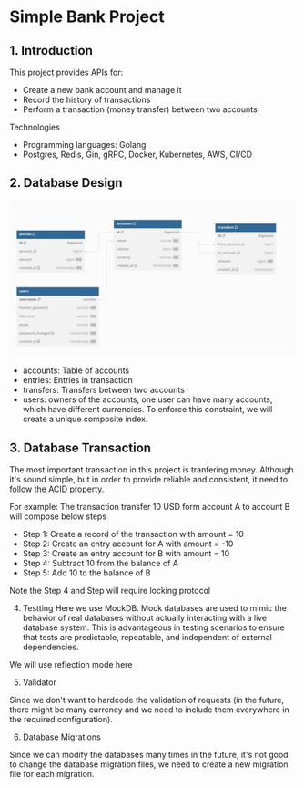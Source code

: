 # Simple Bank Project

## 1. Introduction
This project provides APIs for:
- Create a new bank account and manage it
- Record the history of transactions
- Perform a transaction (money transfer) between two accounts

Technologies
- Programming languages: Golang
- Postgres, Redis, Gin, gRPC, Docker, Kubernetes, AWS, CI/CD
## 2. Database Design
![Alt text](image-1.png)

- accounts: Table of accounts
- entries: Entries in transaction
- transfers: Transfers between two accounts
- users: owners of the accounts, one user can have many accounts, which have different currencies. To enforce this constraint, we will create a unique composite index. 

## 3. Database Transaction

The most important transaction in this project is tranfering money. Although it's sound simple, but in order to provide reliable and consistent, it need to follow the ACID property.

For example: The transaction transfer 10 USD form account A to account B will compose below steps
- Step 1: Create a record of the transaction with amount = 10
- Step 2: Create an entry account for A with amount = -10
- Step 3: Create an entry account for B with amount = 10
- Step 4: Subtract 10 from the balance of A
- Step 5: Add 10 to the balance of B

Note the Step 4 and Step will require locking protocol

4. Testting
Here we use MockDB. Mock databases are used to mimic the behavior of real databases without actually interacting with a live database system. This is advantageous in testing scenarios to ensure that tests are predictable, repeatable, and independent of external dependencies.

We will use reflection mode here

5. Validator

Since we don't want to hardcode the validation of requests (in the future, there might be many currency and we need to include them everywhere in the required configuration). 

6. Database Migrations
 
 Since we can modify the databases many times in the future, it's not good to change the database migration files, we need to create a new migration file for each migration.
